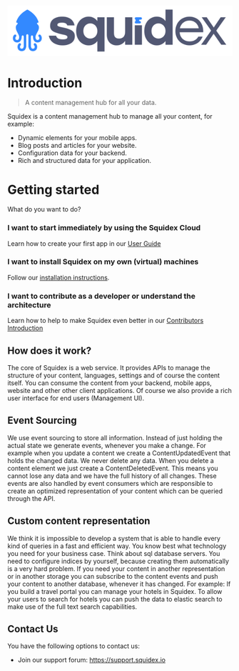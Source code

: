 ![Squidex Logo](images/logo-wide.png)

# Introduction

> A content management hub for all your data.

Squidex is a content management hub to manage all your content, for example:

* Dynamic elements for your mobile apps.
* Blog posts and articles for your website.
* Configuration data for your backend.
* Rich and structured data for your application.

# Getting started

What do you want to do?

### I want to start immediately by using the Squidex Cloud

Learn how to create your first app in our [User Guide](01-getting-started/guide/_guide.md)

### I want to install Squidex on my own (virtual) machines

Follow our [installation instructions](01-getting-started/installation/_installation.md).

### I want to contribute as a developer or understand the architecture

Learn how to help to make Squidex even better in our [Contributors Introduction](01-getting-started/contributing/_contributing.md)

## How does it work?

The core of Squidex is a web service. It provides APIs to manage the structure of your content, languages, settings and of course the content itself. You can consume the content from your backend, mobile apps, website and other other client applications. Of course we also provide a rich user interface for end users (Management UI).

## Event Sourcing

We use event sourcing to store all information. Instead of just holding the actual state we generate events, whenever you make a change. For example when you update a content we create a ContentUpdatedEvent that holds the changed data. We never delete any data. When you delete a content element we just create a ContentDeletedEvent. This means you cannot lose any data and we have the full history of all changes. These events are also handled by event consumers which are responsible to create an optimized representation of your content which can be queried through the API.

## Custom content representation

We think it is impossible to develop a system that is able to handle every kind of queries in a fast and efficient way. You know best what technology you need for your business case. Think about sql database servers. You need to configure indices by yourself, because creating them automatically is a very hard problem. If you need your content in another representation or in another storage you can subscribe to the content events and push your content to another database, whenever it has changed. For example: If you build a travel portal you can manage your hotels in Squidex. To allow your users to search for hotels you can push the data to elastic search to make use of the full text search capabilities.

## Contact Us

You have the following options to contact us:

* Join our support forum: https://support.squidex.io
